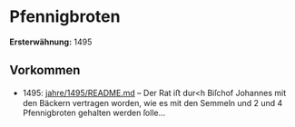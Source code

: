 # Pfennigbroten

**Ersterwähnung:** 1495

## Vorkommen
- 1495: [jahre/1495/README.md](../jahre/1495/README.md) – Der Rat iﬅ dur<h Biſchof Johannes mit den Bäckern
vertragen worden, wie es mit den Semmeln und 2 und
4 Pfennigbroten gehalten werden ſolle...

